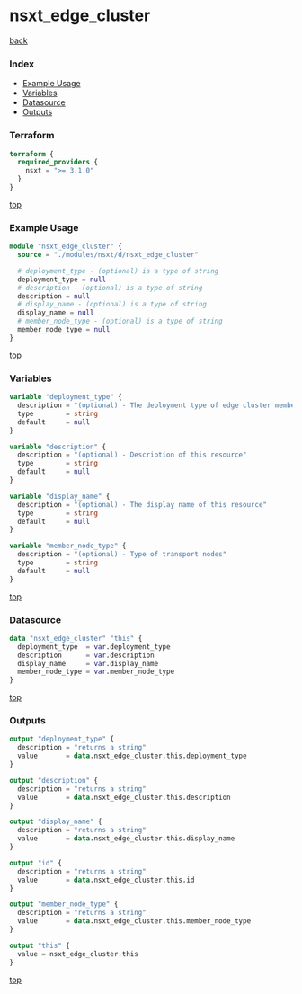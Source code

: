 # nsxt_edge_cluster

[back](../nsxt.md)

### Index

- [Example Usage](#example-usage)
- [Variables](#variables)
- [Datasource](#datasource)
- [Outputs](#outputs)

### Terraform

```terraform
terraform {
  required_providers {
    nsxt = ">= 3.1.0"
  }
}
```

[top](#index)

### Example Usage

```terraform
module "nsxt_edge_cluster" {
  source = "./modules/nsxt/d/nsxt_edge_cluster"

  # deployment_type - (optional) is a type of string
  deployment_type = null
  # description - (optional) is a type of string
  description = null
  # display_name - (optional) is a type of string
  display_name = null
  # member_node_type - (optional) is a type of string
  member_node_type = null
}
```

[top](#index)

### Variables

```terraform
variable "deployment_type" {
  description = "(optional) - The deployment type of edge cluster members (UNKNOWN/VIRTUAL_MACHINE|PHYSICAL_MACHINE)"
  type        = string
  default     = null
}

variable "description" {
  description = "(optional) - Description of this resource"
  type        = string
  default     = null
}

variable "display_name" {
  description = "(optional) - The display name of this resource"
  type        = string
  default     = null
}

variable "member_node_type" {
  description = "(optional) - Type of transport nodes"
  type        = string
  default     = null
}
```

[top](#index)

### Datasource

```terraform
data "nsxt_edge_cluster" "this" {
  deployment_type  = var.deployment_type
  description      = var.description
  display_name     = var.display_name
  member_node_type = var.member_node_type
}
```

[top](#index)

### Outputs

```terraform
output "deployment_type" {
  description = "returns a string"
  value       = data.nsxt_edge_cluster.this.deployment_type
}

output "description" {
  description = "returns a string"
  value       = data.nsxt_edge_cluster.this.description
}

output "display_name" {
  description = "returns a string"
  value       = data.nsxt_edge_cluster.this.display_name
}

output "id" {
  description = "returns a string"
  value       = data.nsxt_edge_cluster.this.id
}

output "member_node_type" {
  description = "returns a string"
  value       = data.nsxt_edge_cluster.this.member_node_type
}

output "this" {
  value = nsxt_edge_cluster.this
}
```

[top](#index)